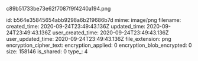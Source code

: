 c89b51733be73e62f7087f9f4240a194.png

id: b564e35845654abb9298a6b219686b7d
mime: image/png
filename: 
created_time: 2020-09-24T23:49:43.136Z
updated_time: 2020-09-24T23:49:43.136Z
user_created_time: 2020-09-24T23:49:43.136Z
user_updated_time: 2020-09-24T23:49:43.136Z
file_extension: png
encryption_cipher_text: 
encryption_applied: 0
encryption_blob_encrypted: 0
size: 158146
is_shared: 0
type_: 4